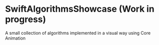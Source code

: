 # SwiftAlgorithmsShowcase (Work in progress)
A small collection of algorithms implemented in a visual way using Core Animation

